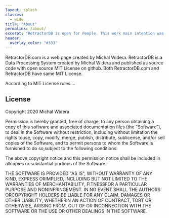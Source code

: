 ```yaml
---
layout: splash
classes:
  - wide
title: "About"
permalink: /about/
excerpt: "RetractorDB is open for People. This work main intention was to impove quality of future coding and software."
header:
  overlay_color: "#333"
---
```


RetractorDB.com is a web page created by Michal Widera.
RetractorDB is a Data Processing System created by Michal Widera and published as source code with open source MIT License on github.
Both RetractorDB.com and RetractorDB have same MIT License.


According to MIT License rules ...

License
-------

Copyright 2020 Michal Widera

Permission is hereby granted, free of charge, to any person obtaining a copy of this software and associated documentation files (the "Software"), to deal in the Software without restriction, including without limitation the rights touse, copy, modify, merge, publish, distribute, sublicense, and/or sell copies of the Software, and to permit persons to whom the Software is furnished to do so,subject to the following conditions:

The above copyright notice and this permission notice shall be included in allcopies or substantial portions of the Software.

THE SOFTWARE IS PROVIDED "AS IS", WITHOUT WARRANTY OF ANY KIND, EXPRESS ORIMPLIED, INCLUDING BUT NOT LIMITED TO THE WARRANTIES OF MERCHANTABILITY, FITNESSFOR A PARTICULAR PURPOSE AND NONINFRINGEMENT. IN NO EVENT SHALL THE AUTHORS ORCOPYRIGHT HOLDERS BE LIABLE FOR ANY CLAIM, DAMAGES OR OTHER LIABILITY, WHETHERIN AN ACTION OF CONTRACT, TORT OR OTHERWISE, ARISING FROM, OUT OF OR INCONNECTION WITH THE SOFTWARE OR THE USE OR OTHER DEALINGS IN THE SOFTWARE.